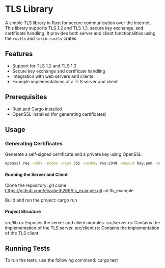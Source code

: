 # TLS Library

A simple TLS library in Rust for secure communication over the internet. This library supports TLS 1.2 and TLS 1.3, secure key exchange, and certificate handling. It provides both server and client functionalities using the `rustls` and `tokio-rustls` crates.

## Features

- Support for TLS 1.2 and TLS 1.3
- Secure key exchange and certificate handling
- Integration with web servers and clients
- Example implementations of a TLS server and client

## Prerequisites

- Rust and Cargo installed
- OpenSSL installed (for generating certificates)

## Usage

### Generating Certificates

Generate a self-signed certificate and a private key using OpenSSL:

```sh
openssl req -x509 -nodes -days 365 -newkey rsa:2048 -keyout key.pem -out cert.pem -subj "/CN=localhost"
```

#### Running the Server and Client

Clone the repository: git clone https://github.com/elizabeth269/tls_example.git
cd tls_example

Build and run the project: cargo run

#### Project Structure

src/lib.rs: Exposes the server and client modules.
src/server.rs: Contains the implementation of the TLS server.
src/client.rs: Contains the implementation of the TLS client.

## Running Tests

To run the tests, use the following command: cargo test
